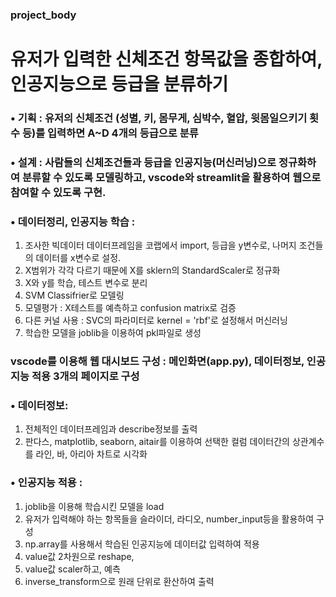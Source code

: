 ### project_body
# 유저가 입력한 신체조건 항목값을 종합하여, 인공지능으로 등급을 분류하기
### • 기획 : 유저의 신체조건 (성별, 키, 몸무게, 심박수, 혈압, 윗몸일으키기 횟수 등)를 입력하면 A~D 4개의 등급으로 분류
### • 설계 : 사람들의 신체조건들과 등급을 인공지능(머신러닝)으로 정규화하여 분류할 수 있도록 모델링하고, vscode와 streamlit을 활용하여 웹으로 참여할 수 있도록 구현.
### • 데이터정리, 인공지능 학습 : 
1. 조사한 빅데이터 데이터프레임을 코랩에서 import, 등급을 y변수로, 나머지 조건들의 데이터를 x변수로 설정. 
2. X범위가 각각 다르기 때문에 X를 sklern의 StandardScaler로 정규화
3. X와 y를 학습, 테스트 변수로 분리
4. SVM Classifrier로 모델링 
5. 모델평가 : X테스트를 예측하고 confusion matrix로 검증
6. 다른 커널 사용 : SVC의 파라미터로 kernel = 'rbf'로 설정해서 머신러닝
7. 학습한 모델을 joblib을 이용하여 pkl파일로 생성

### vscode를 이용해 웹 대시보드 구성 : 메인화면(app.py), 데이터정보, 인공지능 적용 3개의 페이지로 구성
### • 데이터정보: 
1. 전체적인 데이터프레임과 describe정보를 출력
2. 판다스, matplotlib, seaborn, aitair를 이용하여 선택한 컬럼 데이터간의 상관계수를 라인, 바, 아리아 차트로 시각화

### • 인공지능 적용 : 
1. joblib을 이용해 학습시킨 모델을 load
2. 유저가 입력해야 하는 항목들을 슬라이더, 라디오, number_input등을 활용하여 구성
3. np.array를 사용해서 학습된 인공지능에 데이터값 입력하여 적용
4. value값 2차원으로 reshape, 
5. value값 scaler하고, 예측
6. inverse_transform으로 원래 단위로 환산하여 출력

